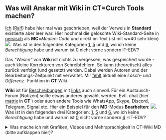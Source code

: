 ## Was will Anskar mit Wiki in CT=Curch Tools machen?
[Ich](https://anskar.church.tools/?q=churchdb#/PersonView/searchEntry:%231977/) ([Ralf](/images/1537/99d49f0515e14124a659650e415fac145203034fa6d2f7fdfd4ad29c6cdcf0f3?fit=max&fm=png&h=0&w=940)) habe hier mal was geschrieben, weil der Verweis in **Standard** existierte aber leer war. Hier nochmal die gelöschte Wiki-Standard-Seite in [persisch](/images/1541/6db6151e78a74ef68c54c53743faab9b6126dffd7767f1d06c79d99f4c623236?fit=max&fm=png&h=0&w=1940) als **MC**=*Medien-Code* und direkt im Text (ist mit w=40 sehr klein)
![](/images/1541/6db6151e78a74ef68c54c53743faab9b6126dffd7767f1d06c79d99f4c623236?fit=max&fm=png&h=0&w=40). Was ist in den folgenden Kategorien [1](https://anskar.church.tools/wiki/1), [5](https://anskar.church.tools/wiki/5) und [6](https://anskar.church.tools/wiki/6), wo ich keine *Berechtigung* habe und warum ist [0](https://anskar.church.tools/wiki/0) nicht vorne sondern IT-EDV?

Das *"Wesen"* von **Wiki** ist nichts zu vergessen, was gespeichert wurde - auch kleine Korrekturen von Schreibfehlern. So kann (theoretisch) alles zurück verfolgt (und gesetzt) werden. Dabei werden Autoren und der Bearbeitungs-Zeitpunkt mit verwaltet. Mir [fehlt](https://anskar.church.tools/wiki/7#fehlerinctwiki) aktuell eine *Lösch-* und *Differenz-* Funktion in **CT** Wiki.

**Wiki** ist für [Beschreibungen](https://anskar.church.tools/wiki/7/test) mit [links](https://anskar.church.tools/wiki/7#links) auch sinnvoll. Für ein Austausch-Forum (Notizen) sollte etwas anderes gewählt werden. Evtl. chat (hier [matrix](https://anskar.church.tools/?q=webchat) in **CT** ) oder auch andere Tools wie WhatsApp, Skype, Discord, Telegram, Signal etc. Hier ein Beispiel für den **MD**-Modus **Bearbeiten:**
![](/images/1541/6db6151e78a74ef68c54c53743faab9b6126dffd7767f1d06c79d99f4c623236?fit=max&fm=png&h=0&w=40). Was ist in den folgenden drei Kategorien:
[1](https://anskar.church.tools/wiki/1), [5](https://anskar.church.tools/wiki/5) und [6](https://anskar.church.tools/wiki/6), wo ich keine *Berechtigung* habe und warum ist [0](https://anskar.church.tools/wiki/0) nicht vorne sondern [4](https://anskar.church.tools/wiki/5) =IT-EDV?

<details><summary> Was mache ich mit Grafiken, Videos und Mehrsprachigkeit in CT-Wiki  MD (bitte aufklappen hier)?</summary>

Um diese Seite zu **lesen**, musst du erst mal **hierhin** kommen. Da du es aber bereits **bist** brauche ich dir nicht erklären wie es geht - nur soviel, dass es verschiedene Wege (App/Browser) gibt sich in **Church Tools** anzumelden. Benutzt du z.B. den Weg *Chrome-Browser* kannst du Die Option **Übersetzen** und dann eine **Ziel**-Sprache auswählen.

Nur aus Spass habe ich mal *Persisch* gewählt. Dabei kommt dann der Text oben heraus. Ich versehe zwar nichts aber vielleicht kann jemand, der beide Sprachen beherrscht mir sagen ob das verständlich ist - z.B. Bendix? 

Wenn ich von dem *übersetzen* Text ein Screenshot mache, kann ich den speichern und mit *drag/drop* einfügen 
Dann wird die Datei in die "Dateien & Links"-**Liste** eingetragen und der *codierte link* in den text.

Aus der Liste können die Einträge wieder gelöscht werde Mit jedem weiteren *drag/drop* wird ein weiterer *codierte link* (*Snippet) generiert. Wenn ich aber  [cut/paste](/images/1541/6db6151e78a74ef68c54c53743faab9b6126dffd7767f1d06c79d99f4c623236?fit=max&fm=png&h=0&w=1940) benutzt nicht. Dafür kann der *code* auch hinten einem beliebigen wort als *link* benutzt werden. Wenn du die dir das *ansehen* möchtest, mußt du auf **Bearbeiten** drücken.
  
  Diese  [Bilder aus dem YT-Stream](/images/1478/f414eca96a58a487f64c2a83b8b6da6162ede20020e666822269dc9f7b04b08a?fit=max&fm=png&h=0&w=1940) habe ich über ein direktes *cut/paste* aus einem *snipping tool* eingefügt ohne erst eine Datei zu erzeugen (wird von **CT** generiert) und kann auch eventuell gelöscht werden und auch hier direkt im Text einfügen:
  ![](/images/1478/f414eca96a58a487f64c2a83b8b6da6162ede20020e666822269dc9f7b04b08a?fit=max&fm=png&h=0&w=340)
Um die Grafik anzusehen kann dies in einem neuen Tab/Fenster mit der rechten Maustaste  erfolgen. Ob die *codes* auch in anderen **Wiki** Beschreibungen benutzt werden können muss ich noch checken. 

![Wiki](https://user-images.githubusercontent.com/45426380/207536659-7e484ca3-08ce-4404-af10-7185318dd9fe.mp4)

Videos wie [Sarah Salto](https://user-images.githubusercontent.com/45426380/207536659-7e484ca3-08ce-4404-af10-7185318dd9fe.mp4) können nur als [links](https://anskar.church.tools/wiki/7/main/#links) und ohne Grössen vorgabe benutzt werden.
</details>
